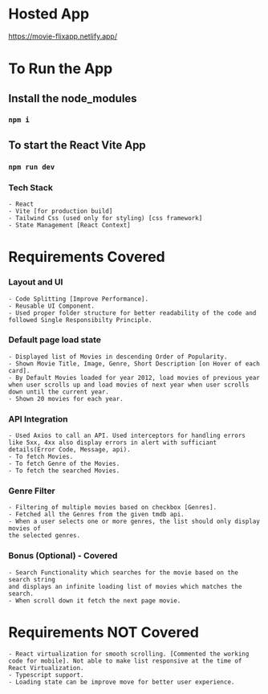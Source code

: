 # Hosted App
https://movie-flixapp.netlify.app/

# To Run the App

## Install the node_modules
### `npm i`


## To start the React Vite App
### `npm run dev`


### Tech Stack
```
- React
- Vite [for production build]
- Tailwind Css (used only for styling) [css framework]
- State Management [React Context]
```

# Requirements Covered

### Layout and UI
```
- Code Splitting [Improve Performance].
- Reusable UI Component.
- Used proper folder structure for better readability of the code and followed Single Responsibilty Principle.
```

### Default page load state
```
- Displayed list of Movies in descending Order of Popularity.
- Shown Movie Title, Image, Genre, Short Description [on Hover of each card].
- By Default Movies loaded for year 2012, load movies of previous year when user scrolls up and load movies of next year when user scrolls down until the current year.
- Shown 20 movies for each year.
```

### API Integration
```
- Used Axios to call an API. Used interceptors for handling errors like 5xx, 4xx also display errors in alert with sufficiant details(Error Code, Message, api).
- To fetch Movies.
- To fetch Genre of the Movies.
- To fetch the searched Movies.
```

### Genre Filter
```
- Filtering of multiple movies based on checkbox [Genres].
- Fetched all the Genres from the given tmdb api.
- When a user selects one or more genres, the list should only display movies of
the selected genres.
```

### Bonus (Optional) - Covered
```
- Search Functionality which searches for the movie based on the search string
and displays an infinite loading list of movies which matches the search.
- When scroll down it fetch the next page movie.
```


# Requirements NOT Covered
```
- React virtualization for smooth scrolling. [Commented the working code for mobile]. Not able to make list responsive at the time of React Virtualization.
- Typescript support.
- Loading state can be improve move for better user experience.
```
